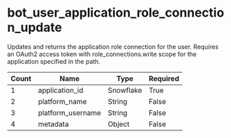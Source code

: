 # bot_user_application_role_connection_update 
Updates and returns the application role connection for the user. Requires an OAuth2 access token with role_connections.write scope for the application specified in the path.

 Count | Name | Type | Required        
----|----|----|----
 1 | application_id | Snowflake | True
 2 | platform_name | String | False
 3 | platform_username | String | False
 4 | metadata | Object | False